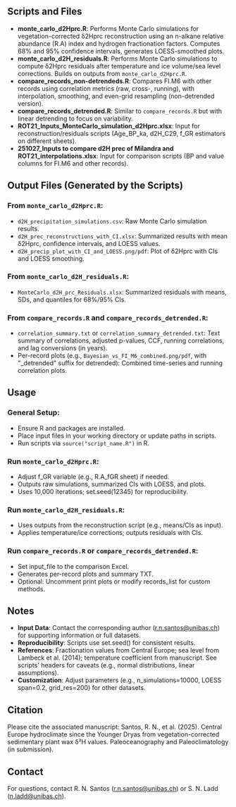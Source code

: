 ## Scripts and Files

- **monte_carlo_d2Hprc.R**: Performs Monte Carlo simulations for vegetation-corrected δ2Hprc reconstruction using an n-alkane relative abundance (R.A) index and hydrogen fractionation factors. Computes 68% and 95% confidence intervals, generates LOESS-smoothed plots.
- **monte_carlo_d2H_residuals.R**: Performs Monte Carlo simulations to compute δ2Hprc residuals after temperature and ice volume/sea level corrections. Builds on outputs from `monte_carlo_d2Hprc.R`.
- **compare_records_non-detrendeds.R**: Compares FI.M6 with other records using correlation metrics (raw, cross-, running), with interpolation, smoothing, and even-grid resampling (non-detrended version).
- **compare_records_detrended.R**: Similar to `compare_records.R` but with linear detrending to focus on variability.
- **ROT21_Inputs_MonteCarlo_simulation_d2Hprc.xlsx**: Input for reconstruction/residuals scripts (Age_BP_ka, d2H_C29, f_GR estimators on different sheets).
- **251027_Inputs to compare d2H prec of Milandra and ROT21_interpolations.xlsx**: Input for comparison scripts (BP and value columns for FI.M6 and other records).

## Output Files (Generated by the Scripts)

### From `monte_carlo_d2Hprc.R`:
- `d2H_precipitation_simulations.csv`: Raw Monte Carlo simulation results.
- `d2H_prec_reconstructions_with_CI.xlsx`: Summarized results with mean δ2Hprc, confidence intervals, and LOESS values.
- `d2H_precip_plot_with_CI_and_LOESS.png/pdf`: Plot of δ2Hprc with CIs and LOESS smoothing.

### From `monte_carlo_d2H_residuals.R`:
- `MonteCarlo_d2H_prc_Residuals.xlsx`: Summarized residuals with means, SDs, and quantiles for 68%/95% CIs.

### From `compare_records.R` and `compare_records_detrended.R`:
- `correlation_summary.txt` or `correlation_summary_detrended.txt`: Text summary of correlations, adjusted p-values, CCF, running correlations, and lag conversions (in years).
- Per-record plots (e.g., `Bayesian_vs_FI_M6_combined.png/pdf`, with "_detrended" suffix for detrended): Combined time-series and running correlation plots.

## Usage

### General Setup:
- Ensure R and packages are installed.
- Place input files in your working directory or update paths in scripts.
- Run scripts via `source("script_name.R")` in R.

### Run `monte_carlo_d2Hprc.R`:
- Adjust f_GR variable (e.g., R.A_fGR sheet) if needed.
- Outputs raw simulations, summarized CIs with LOESS, and plots.
- Uses 10,000 iterations; set.seed(12345) for reproducibility.

### Run `monte_carlo_d2H_residuals.R`:
- Uses outputs from the reconstruction script (e.g., means/CIs as input).
- Applies temperature/ice corrections; outputs residuals with CIs.

### Run `compare_records.R` or `compare_records_detrended.R`:
- Set input_file to the comparison Excel.
- Generates per-record plots and summary TXT.
- Optional: Uncomment print plots or modify records_list for custom methods.

## Notes
- **Input Data**: Contact the corresponding author (r.n.santos@unibas.ch) for supporting information or full datasets.
- **Reproducibility**: Scripts use set.seed() for consistent results.
- **References**: Fractionation values from Central Europe; sea level from Lambeck et al. (2014); temperature coefficient from manuscript. See scripts' headers for caveats (e.g., normal distributions, linear assumptions).
- **Customization**: Adjust parameters (e.g., n_simulations=10000, LOESS span=0.2, grid_res=200) for other datasets.

## Citation
Please cite the associated manuscript: Santos, R. N., et al. (2025). Central Europe hydroclimate since the Younger Dryas from vegetation-corrected sedimentary plant wax δ²H values. Paleoceanography and Paleoclimatology (in submission).

## Contact
For questions, contact R. N. Santos (r.n.santos@unibas.ch) or S. N. Ladd (n.ladd@unibas.ch).
